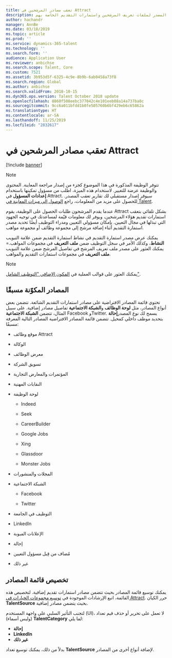 ```yaml
---
title: تعقب مصادر المرشحين في Attract
description: يوفر هذا الموضوع معلومات حول تعقب المصدر لملفات تعريف المرشحين واستمارات التقديم الخاصة بهم.
author: hachandr
manager: AnnBe
ms.date: 03/18/2019
ms.topic: article
ms.prod: ''
ms.service: dynamics-365-talent
ms.technology: ''
ms.search.form: ''
audience: Application User
ms.reviewer: anbichse
ms.search.scope: Talent, Core
ms.custom: 7521
ms.assetid: 3b953d5f-6325-4c9e-8b9b-6ab0458a73f8
ms.search.region: Global
ms.author: anbichse
ms.search.validFrom: 2018-10-15
ms.dyn365.ops.version: Talent October 2018 update
ms.openlocfilehash: 8860f508eebc377042c4e101eeb08a14a737ba0c
ms.sourcegitcommit: 9cc6a011bfdd1b0fe505760b6bf429eb6c65862a
ms.translationtype: HT
ms.contentlocale: ar-SA
ms.lasthandoff: 11/25/2019
ms.locfileid: "2832617"
---
```

# <a name="track-candidate-sources-in-attract"></a>تعقب مصادر المرشحين في Attract

[!include [banner](includes/banner.md)]

> [!NOTE] 
> تتوفر الوظيفة المذكورة في هذا الموضوع كجزء من إصدار مراجعة المعاينة. المحتوى والوظيفة عرضة للتغيير. لاستخدام هذه الميزة، اطلب من مسؤول تمكينها باستخدام **إعدادات المسؤول** في Attract. سيوفر إصدار مستقبلي لك تقارير تعقب المصدر. للحصول على مزيد من المعلومات، راجع [الوصول إلى ميزات المعاينة في Talent‬](https://docs.microsoft.com/dynamics365/unified-operations/talent/access-preview-feature).

عندما يقدم المرشحون طلبات الحصول على الوظيفة، يقوم Attract بشكل تلقائي بتعقب استمارات تقديم هؤلاء المرشحين، ويوفر لك معلومات قيّمة لمساعدتك في توجيه الجهود التي تبذلها في مجال التعيين. بإمكان مسؤولي التعيين ومدراء التوظيف أيضًا تحديد مصدر استمارة التقديم أثناء إضافة مرشح إلى مجموعة وظائف أو مجموعة مواهب.‬

يمكنك عرض مصدر استمارة التقديم في نشاط استمارة التقديم ضمن علامة التبويب **النشاط**، وكذلك الأمر في سجل التوظيف ضمن **ملف التعريف** في مجموعات المواهب.= يمكنك العثور على مصدر ملف تعريف المرشح في تفاصيل المرشح ضمن علامة التبويب **ملف التعريف** في مجموعات استمارات التقديم والمواهب.

> [!NOTE] 
> يمكنك العثور على قوالب العملية في [المكون الإضافي "التوظيف الشامل"](https://docs.microsoft.com/dynamics365/unified-operations/talent/attract-comprehensive-hiring).

## <a name="pre-configured-sources"></a>المصادر المكوّنة مسبقًا

تحتوي قائمة المصادر الافتراضية على مصادر استمارات التقديم الشائعة. تتضمن بعض أنواع المصادر، مثل **لوحة الوظائف** و**الشبكة الاجتماعية** تفاصيل مصادر إضافية. على سبيل المثال، تتضمن **الشبكة الاجتماعية** Facebook وTwitter. يسمح لك نوع المصدر**إحالة‬** بتحديد موظف داخلي كمحيل. تتضمن قائمة المصادر الافتراضية المصادر التالية المعرفة مسبقًا:

-   موقع وظائف Attract

-   الوكالة

-   معرض الوظائف

-   تسويق الشركة

-   المؤتمرات والمعارض التجارية

-   النقابات المهنية

-   لوحة الوظيفة

    -   Indeed

    -   Seek

    -   CareerBuilder

    -   Google Jobs

    -   Xing

    -   Glassdoor

    -   Monster Jobs

-   المجلات والمنشورات

-   الشبكة الاجتماعية

    -   Facebook

    -   Twitter

-   التوظيف في الجامعة

-   LinkedIn

-   الإعلانات المبوبة

-   إحالة

-   مُضاف من قِبل مسؤول التعيين

-   ‏‏غير ذلك

## <a name="customize-the-source-list"></a>تخصيص قائمة المصادر 

يمكنك توسيع قائمة المصادر بحيث تتضمن مصادر استمارات تقديم إضافية. لتخصيص هذه القائمة، اتبع الإرشادات الموجودة في [توسيع مجموعات الخيارات في Attract‬](https://docs.microsoft.com/dynamics365/unified-operations/talent/extensibility-attract#extending-option-sets-in-attract). حرر الكيان **TalentSource‎** بحيث يتضمن مصادر إضافية. 

لتجنب التأثير السلبي على واجهة المستخدم (UI)، لا تعمل على تحرير أو حذف قيم تعداد (وليس أسماء) **TalentCategory** لما يلي:

- **إحالة**
- **LinkedIn**
- **‏‏غير ذلك**

بدلاً من ذلك، يمكنك توسيع تعداد **TalentSource** لإضافة أنواع أخرى من المصادر.
